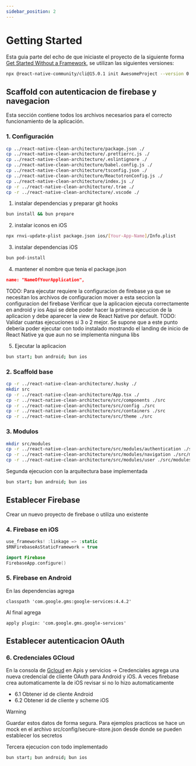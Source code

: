```yaml
---
sidebar_position: 2
---
```


# Getting Started
Esta guia parte del echo de que iniciaste el proyecto de la siguiente forma [Get Started Without a Framework](https://reactnative.dev/docs/getting-started-without-a-framework), se utilizan las siguientes versiones:
```bash
npx @react-native-community/cli@15.0.1 init AwesomeProject --version 0.78.0
```

## Scaffold con autenticacion de firebase y navegacion
Esta sección contiene todos los archivos necesarios para el correcto funcionamiento de la aplicación.

### 1. Configuración
```bash
cp ../react-native-clean-architecture/package.json ./
cp ../react-native-clean-architecture/.prettierrc.js ./
cp ../react-native-clean-architecture/.eslintignore ./
cp ../react-native-clean-architecture/babel.config.js ./
cp ../react-native-clean-architecture/tsconfig.json ./
cp ../react-native-clean-architecture/ReactotronConfig.js ./
cp ../react-native-clean-architecture/index.js ./
cp -r ../react-native-clean-architecture/.trae ./
cp -r ../react-native-clean-architecture/.vscode ./
```
1. instalar dependencias y preparar git hooks
```bash
bun install && bun prepare
```
2. instalar iconos en iOS
```bash
npx rnvi-update-plist package.json ios/[Your-App-Name]/Info.plist
```
3. instalar dependencias iOS
```bash
bun pod-install
```
4. mantener el nombre que tenia el package.json
```json title="package.json"
name: "NameOfYourApplication",
```

TODO:
Para ejecutar requiere la configuracion de firebase ya que se necesitan los archivos de configuracion
mover a esta seccion la configuracion del firebase
Verificar que la aplicacion ejecuta correctamente en android y ios
Aqui se debe poder hacer la primera ejecucion de la aplicacion y debe aparecer la view de React Native por default.
TODO: Validar cuantas ejecuciones si 3 o 2 mejor.
Se supone que a este punto deberia poder ejecutar con todo instalado mostrando el landing de inicio de React Native ya que aun no se implementa ninguna libs

5. Ejecutar la aplicacion
```bash
bun start; bun android; bun ios
```

### 2. Scaffold base
```bash
cp -r ../react-native-clean-architecture/.husky ./
mkdir src
cp -r ../react-native-clean-architecture/App.tsx ./
cp -r ../react-native-clean-architecture/src/components ./src
cp -r ../react-native-clean-architecture/src/config ./src
cp -r ../react-native-clean-architecture/src/containers ./src
cp -r ../react-native-clean-architecture/src/theme ./src
```

### 3. Modulos
```bash
mkdir src/modules
cp -r ../react-native-clean-architecture/src/modules/authentication ./src/modules
cp -r ../react-native-clean-architecture/src/modules/navigation ./src/modules
cp -r ../react-native-clean-architecture/src/modules/user ./src/modules
```
Segunda ejecucion con la arquitectura base implementada
```bash
bun start; bun android; bun ios
```

## Establecer Firebase
Crear un nuevo proyecto de firebase o utiliza uno existente

### 4. Firebase en iOS
```swift title="Podfile.lock"
use_frameworks! :linkage => :static
$RNFirebaseAsStaticFramework = true
```

```swift title="AppDelegate.swift"
import Firebase
FirebaseApp.configure()
```

### 5. Firebase en Android
En las dependencias agrega
```grovy title="build.gradle"
classpath 'com.google.gms:google-services:4.4.2'
```
Al final agrega
```grovy title="app/build.gradle" 
apply plugin: 'com.google.gms.google-services'
```

## Establecer autenticacion OAuth
### 6. Credenciales GCloud
En la consola de [Gcloud](https://console.cloud.google.com/apis/credentials) en Apis y servicios -> Credenciales agrega una nueva credencial de cliente OAuth para Android y iOS. A veces firebase crea automaticamente la de iOS revisar si no lo hizo automaticamente
- 6.1 Obtener id de cliente Android
- 6.2 Obtener id de cliente y scheme iOS

> [!WARNING]
> Guardar estos datos de forma segura. Para ejemplos practicos se hace un mock en el archivo src/config/secure-store.json desde donde se pueden establecer los secretos


Tercera ejecucion con todo implementado
```bash
bun start; bun android; bun ios
```

